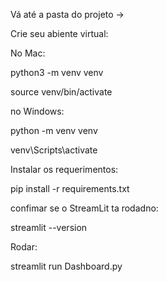 Vá até a pasta do projeto ->

Crie seu abiente virtual: 

No Mac:


python3 -m venv venv

source venv/bin/activate

no Windows:


python -m venv venv

venv\Scripts\activate

Instalar os requerimentos:

pip install -r requirements.txt

confimar se o StreamLit ta rodadno:

streamlit --version

Rodar: 

streamlit run Dashboard.py  

